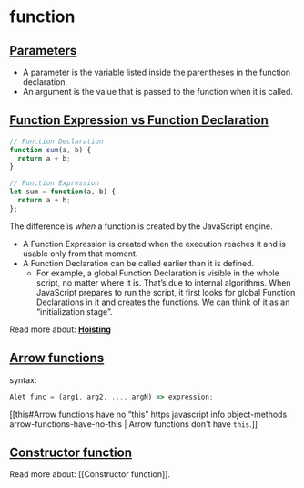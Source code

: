 # function

## [Parameters](https://javascript.info/function-basics#parameters)

- A parameter is the variable listed inside the parentheses in the function declaration.
- An argument is the value that is passed to the function when it is called.

## [Function Expression vs Function Declaration](https://javascript.info/function-expressions#function-expression-vs-function-declaration)

```js
// Function Declaration
function sum(a, b) {
  return a + b;
}
```

```js
// Function Expression
let sum = function(a, b) {
  return a + b;
};
```

The difference is _when_ a function is created by the JavaScript engine.
- A Function Expression is created when the execution reaches it and is usable only from that moment.
- A Function Declaration can be called earlier than it is defined.
	- For example, a global Function Declaration is visible in the whole script, no matter where it is.
	That’s due to internal algorithms. When JavaScript prepares to run the script, it first looks for global Function Declarations in it and creates the functions. We can think of it as an “initialization stage”.

Read more about: [**Hoisting**](https://developer.mozilla.org/en-US/docs/Glossary/Hoisting)

## [Arrow functions](https://javascript.info/arrow-functions-basics)

syntax:
```js
Alet func = (arg1, arg2, ..., argN) => expression;
```

[[this#Arrow functions have no “this” https javascript info object-methods arrow-functions-have-no-this | Arrow functions don't have `this`.]]

## [Constructor function](https://javascript.info/constructor-new#constructor-function)

Read more about: [[Constructor function]].